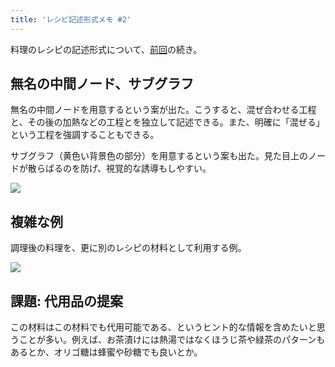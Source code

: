 ```yaml
---
title: 'レシピ記述形式メモ #2'
---
```

料理のレシピの記述形式について、[前回](https://r7kamura.com/articles/2022-05-13-mermaid-recipe-memo)の続き。

無名の中間ノード、サブグラフ
--------------

無名の中間ノードを用意するという案が出た。こうすると、混ぜ合わせる工程と、その後の加熱などの工程とを独立して記述できる。また、明確に「混ぜる」という工程を強調することもできる。

サブグラフ（黄色い背景色の部分）を用意するという案も出た。見た目上のノードが散らばるのを防げ、視覚的な誘導もしやすい。

![](https://lh6.googleusercontent.com/MN3p1_-1lmKQTf5q7jdybLpQkrjCxsdPxNMkqdMmF_XXOpmE_WCaCHNWfPkqplyF3SegSH2_mpHJDE6N_w4WVkvSfVBHdkponV-MxEbCk6Qec3ZHdQDSDCn4-darIhSqE_AamgE9gDyx8m6yea15TjvIY7pWq92nvEMx3nueER9sMmskaBaglzht)

複雑な例
----

調理後の料理を、更に別のレシピの材料として利用する例。

![](https://lh4.googleusercontent.com/E0Mt8uJ5s_nwsYL1_z8Z8_woW-XLRYMio6Un27VWMkdZmYR9JZcOvMSBQUoyhQTWpyAcf3qyd9-faOaRlRiAF0cErDMs3t64o9yvt0zQinfjc1o8ZPG0FJvD4LzJsNCOVE0u4RA-5DtspHovjrQGIlhl3FTjXH0bZNwBJHwRjLpNPFHjNENSAZkS)

課題: 代用品の提案
----------

この材料はこの材料でも代用可能である、というヒント的な情報を含めたいと思うことが多い。例えば、お茶漬けには熱湯ではなくほうじ茶や緑茶のパターンもあるとか、オリゴ糖は蜂蜜や砂糖でも良いとか。
